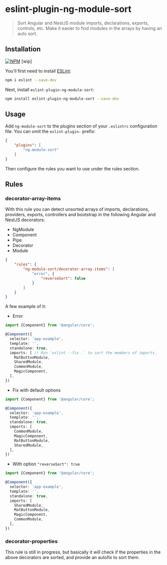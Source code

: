 # eslint-plugin-ng-module-sort

> Sort Angular and NestJS module imports, declarations, exports, controls, etc. Make it easier to find modules in the arrays by having an auto sort.

## Installation

[![NPM](https://img.shields.io/npm/v/eslint-plugin-ng-module-sort.svg)](https://www.npmjs.com/package/eslint-plugin-ng-module-sort) [wip]

You'll first need to install [ESLint](https://eslint.org/):

```sh
npm i eslint --save-dev
```

Next, install `eslint-plugin-ng-module-sort`:

```sh
npm install eslint-plugin-ng-module-sort --save-dev
```

## Usage

Add `ng-module-sort` to the plugins section of your `.eslintrc` configuration file. You can omit the `eslint-plugin-` prefix:

```json
{
    "plugins": [
        "ng-module-sort"
    ]
}
```


Then configure the rules you want to use under the rules section.

## Rules

### decorator-array-items

With this rule you can detect unsorted arrays of imports, declarations, providers, exports, controllers and bootstrap in the following Angular and NestJS decorators:

- NgModule
- Component
- Pipe
- Decorator
- Module

```json
{
    "rules": {
        "ng-module-sort/decorator-array-items": [
            "error", {
                "reverseSort": false
            }
        ]
    }
}
```

A few example of it:

- Error
```ts
import {Component} from '@angular/core';

@Component({
  selector: 'app-example',
  template: '',
  standalone: true,
  imports: [ // Run `eslint --fix .` to sort the members of imports.
    MatButtonModule,
    SharedModule,
    CommonModule,
    MagicComponent,
  ],
})
```

- Fix with default options
```ts
import {Component} from '@angular/core';

@Component({
  selector: 'app-example',
  template: '',
  standalone: true,
  imports: [
    CommonModule,
    MagicComponent,
    MatButtonModule,
    SharedModule,
  ],
})
```

- With option `"reverseSort": true`
```ts
import {Component} from '@angular/core';

@Component({
  selector: 'app-example',
  template: '',
  standalone: true,
  imports: [
    SharedModule,
    MatButtonModule,
    MagicComponent,
    CommonModule,
  ],
})
```

### decorator-properties

This rule is still in progress, but basically it will check if the properties in the above decorators are sorted, and provide an autofix to sort them.
